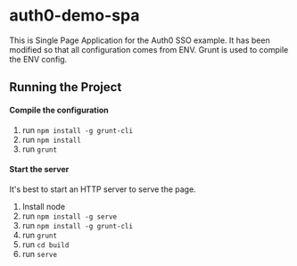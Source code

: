 auth0-demo-spa
=================

This is Single Page Application for the Auth0 SSO example. It has been modified
so that all configuration comes from ENV. Grunt is used to compile the ENV
config.


## Running the Project

#### Compile the configuration

1. run `npm install -g grunt-cli`
2. run `npm install`
3. run `grunt`

#### Start the server

It's best to start an HTTP server to serve the page.

1. Install node
2. run `npm install -g serve`
3. run `npm install -g grunt-cli`
4. run `grunt`
5. run `cd build`
6. run `serve`
